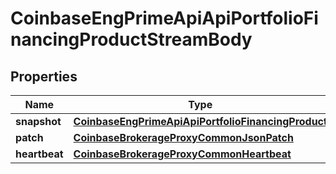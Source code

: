 
# CoinbaseEngPrimeApiApiPortfolioFinancingProductStreamBody

## Properties
Name | Type | Description | Notes
------------ | ------------- | ------------- | -------------
**snapshot** | [**CoinbaseEngPrimeApiApiPortfolioFinancingProduct**](CoinbaseEngPrimeApiApiPortfolioFinancingProduct.md) |  |  [optional]
**patch** | [**CoinbaseBrokerageProxyCommonJsonPatch**](CoinbaseBrokerageProxyCommonJsonPatch.md) |  |  [optional]
**heartbeat** | [**CoinbaseBrokerageProxyCommonHeartbeat**](CoinbaseBrokerageProxyCommonHeartbeat.md) |  |  [optional]



